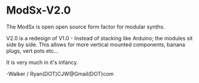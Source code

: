 ModSx-V2.0
==========

The ModSx is open open source form factor for modular synths. 

V2.0 is a redesign of V1.0 - Instead of stacking like Arduino; the modules sit side by side.
This allows for more vertical mounted components, banana plugs, vert pots etc...

It is very much in it's infancy.

-Walker / Ryan(DOT)CJW@Gmail(DOT)com

